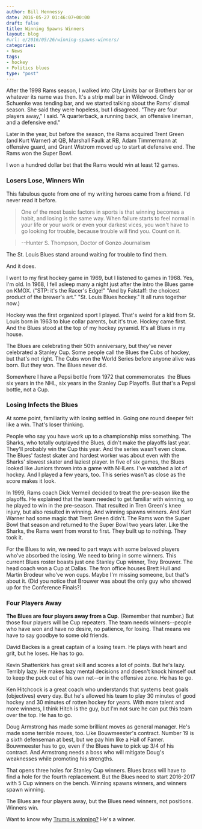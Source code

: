 ```yaml
---
author: Bill Hennessy
date: 2016-05-27 01:46:07+00:00
draft: false
title: Winning Spawns Winners
layout: blog
#url: e/2016/05/26/winning-spawns-winners/
categories:
- News
tags:
- hockey
- Politics blues
type: "post"
---
```


After the 1998 Rams season, I walked into City Limits bar or Brothers bar or whatever its name was then. It's a strip mall bar in Wildwood. Cindy Schuenke was tending bar, and we started talking about the Rams' dismal season. She said they were hopeless, but I disagreed. "They are four players away," I said. "A quarterback, a running back, an offensive lineman, and a defensive end."





Later in the year, but before the season, the Rams acquired Trent Green (and Kurt Warner) at QB, Marshall Faulk at RB, Adam Timmermann at offensive guard, and Grant Wistrom moved up to start at defensive end. The Rams won the Super Bowl.





I won a hundred dollar bet that the Rams would win at least 12 games.





### Losers Lose, Winners Win



This fabulous quote from one of my writing heroes came from a friend. I'd never read it before.



> 

> 
> One of the most basic factors in sports is that winning becomes a habit, and losing is the same way. When failure starts to feel normal in your life or your work or even your darkest vices, you won't have to go looking for trouble, because trouble will find you. Count on it.
> 
> 

> 
> --Hunter S. Thompson, Doctor of Gonzo Journalism
> 
> 






The St. Louis Blues stand around waiting for trouble to find them.





And it does.





I went to my first hockey game in 1969, but I listened to games in 1968. Yes, I'm old. In 1968, I fell asleep many a night just after the intro the Blues game on KMOX. ("STP: it's the Racer's Edge!" "And by Falstaff: the choicest product of the brewer's art." "St. Louis Blues hockey." It all runs together now.)





Hockey was the first organized sport I played. That's weird for a kid from St. Louis born in 1963 to blue collar parents, but it's true. Hockey came first. And the Blues stood at the top of my hockey pyramid. It's all Blues in my house.





The Blues are celebrating their 50th anniversary, but they've never celebrated a Stanley Cup. Some people call the Blues the Cubs of hockey, but that's not right. The Cubs won the World Series before anyone alive was born. But they won. The Blues never did.





Somewhere I have a Pepsi bottle from 1972 that commemorates  the Blues six years in the NHL, six years in the Stanley Cup Playoffs. But that's a Pepsi bottle, not a Cup.





### Losing Infects the Blues





At some point, familiarity with losing settled in. Going one round deeper felt like a win. That's loser thinking.





People who say you have work up to a championship miss something. The Sharks, who totally outplayed the Blues, didn't make the playoffs last year. They'll probably win the Cup this year. And the series wasn't even close. The Blues' fastest skater and hardest worker was about even with the Sharks' slowest skater and laziest player. In five of six games, the Blues looked like Juniors thrown into a game with NHLers. I've watched a lot of hockey. And I played a few years, too. This series wasn't as close as the score makes it look.





In 1999, Rams coach Dick Vermeil decided to treat the pre-season like the playoffs. He explained that the team needed to get familiar with winning, so he played to win in the pre-season. That resulted in Tren Green's knee injury, but also resulted in winning. And winning spawns winners. And Kurt Warner had some magic that Trent Green didn't. The Rams won the Super Bowl that season and returned to the Super Bowl two years later. Like the Sharks, the Rams went from worst to first. They built up to nothing. They took it.





For the Blues to win, we need to part ways with some beloved players who've absorbed the losing. We need to bring in some winners. This current Blues roster boasts just one Stanley Cup winner, Troy Brouwer. The head coach won a Cup at Dallas. The fron office houses Brett Hull and Martin Brodeur who've won cups. Maybe I'm missing someone, but that's about it. (Did you notice that Brouwer was about the only guy who showed up for the Conference Finals?)





### Four Players Away





**The Blues are four players away from a Cup**. (Remember that number.) But those four players will be Cup repeaters. The team needs winners--people who have won and have no desire, no patience, for losing. That means we have to say goodbye to some old friends.





David Backes is a great captain of a losing team. He plays with heart and grit, but he loses. He has to go.





Kevin Shattenkirk has great skill and scores a lot of points. But he's lazy. Terribly lazy. He makes lazy mental decisions and doesn't knock himself out to keep the puck out of his own net--or in the offensive zone. He has to go.





Ken Hitchcock is a great coach who understands that systems beat goals (objectives) every day. But he's allowed his team to play 30 minutes of good hockey and 30 minutes of rotten hockey for years. With more talent and more winners, I think Hitch is the guy, but I'm not sure he can put this team over the top. He has to go.





Doug Armstrong has made some brilliant moves as general manager. He's made some terrible moves, too. Like Bouwmeester's contract. Number 19 is a sixth defenseman at best, but we pay him like a Hall of Famer. Bouwmeester has to go, even if the Blues have to pick up 3/4 of his contract. And Armstrong needs a boss who will mitigate Doug's weaknesses while promoting his strengths.





That opens three holes for Stanley Cup winners. Blues brass will have to find a hole for the fourth replacement. But the Blues need to start 2016-2017 with 5 Cup winners on the bench. Winning spawns winners, and winners spawn winning.





The Blues are four players away, but the Blues need winners, not positions. Winners win.





Want to know why [Trump is winning?](https://hennessysview.com/2016/05/13/how-to-predict-trumps-landslide-win/) He's a winner.

